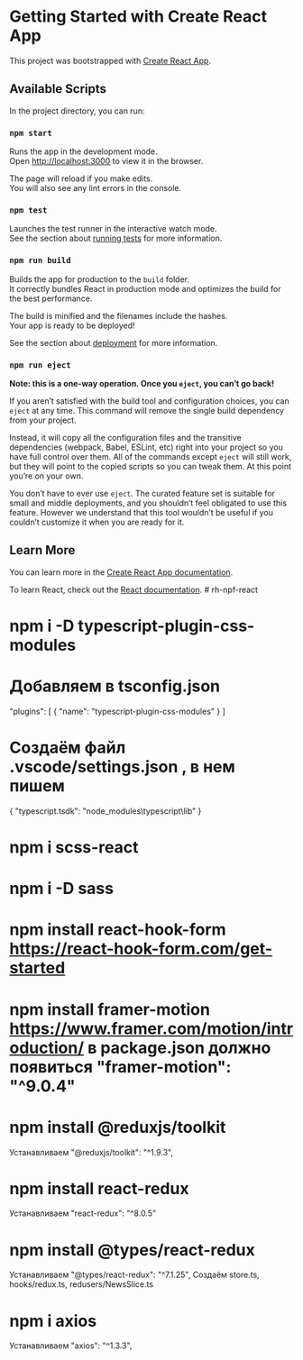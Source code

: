 # Getting Started with Create React App

This project was bootstrapped with [Create React App](https://github.com/facebook/create-react-app).

## Available Scripts

In the project directory, you can run:

### `npm start`

Runs the app in the development mode.\
Open [http://localhost:3000](http://localhost:3000) to view it in the browser.

The page will reload if you make edits.\
You will also see any lint errors in the console.

### `npm test`

Launches the test runner in the interactive watch mode.\
See the section about [running tests](https://facebook.github.io/create-react-app/docs/running-tests) for more information.

### `npm run build`

Builds the app for production to the `build` folder.\
It correctly bundles React in production mode and optimizes the build for the best performance.

The build is minified and the filenames include the hashes.\
Your app is ready to be deployed!

See the section about [deployment](https://facebook.github.io/create-react-app/docs/deployment) for more information.

### `npm run eject`

**Note: this is a one-way operation. Once you `eject`, you can’t go back!**

If you aren’t satisfied with the build tool and configuration choices, you can `eject` at any time. This command will remove the single build dependency from your project.

Instead, it will copy all the configuration files and the transitive dependencies (webpack, Babel, ESLint, etc) right into your project so you have full control over them. All of the commands except `eject` will still work, but they will point to the copied scripts so you can tweak them. At this point you’re on your own.

You don’t have to ever use `eject`. The curated feature set is suitable for small and middle deployments, and you shouldn’t feel obligated to use this feature. However we understand that this tool wouldn’t be useful if you couldn’t customize it when you are ready for it.

## Learn More

You can learn more in the [Create React App documentation](https://facebook.github.io/create-react-app/docs/getting-started).

To learn React, check out the [React documentation](https://reactjs.org/).
#   r h - n p f - r e a c t 
 
 

# npm i -D typescript-plugin-css-modules

# Добавляем в tsconfig.json

"plugins": [
{
"name": "typescript-plugin-css-modules"
}
]

# Создаём файл .vscode/settings.json , в нем пишем

{
"typescript.tsdk": "node_modules\\typescript\\lib"
}

# npm i scss-react

# npm i -D sass

# npm install react-hook-form https://react-hook-form.com/get-started

# npm install framer-motion https://www.framer.com/motion/introduction/ в package.json должно появиться "framer-motion": "^9.0.4"

# npm install @reduxjs/toolkit

Устанавливаем "@reduxjs/toolkit": "^1.9.3",

# npm install react-redux

Устанавливаем "react-redux": "^8.0.5"

# npm install @types/react-redux

Устанавливаем "@types/react-redux": "^7.1.25",
Cоздаём store.ts, hooks/redux.ts, redusers/NewsSlice.ts

# npm i axios

Устанавливаем "axios": "^1.3.3",

